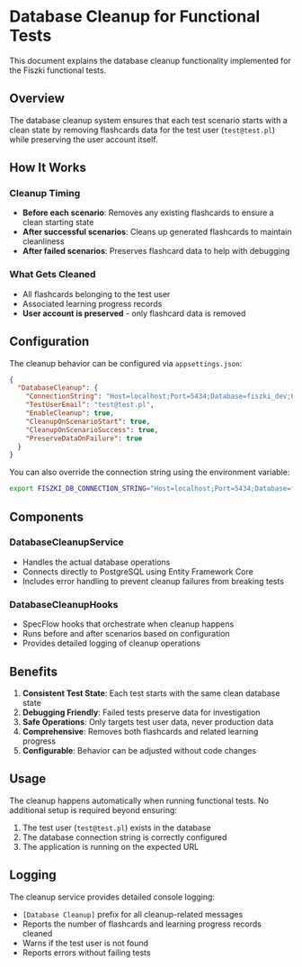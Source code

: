 # Database Cleanup for Functional Tests

This document explains the database cleanup functionality implemented for the Fiszki functional tests.

## Overview

The database cleanup system ensures that each test scenario starts with a clean state by removing flashcards data for the test user (`test@test.pl`) while preserving the user account itself.

## How It Works

### Cleanup Timing
- **Before each scenario**: Removes any existing flashcards to ensure a clean starting state
- **After successful scenarios**: Cleans up generated flashcards to maintain cleanliness
- **After failed scenarios**: Preserves flashcard data to help with debugging

### What Gets Cleaned
- All flashcards belonging to the test user
- Associated learning progress records
- **User account is preserved** - only flashcard data is removed

## Configuration

The cleanup behavior can be configured via `appsettings.json`:

```json
{
  "DatabaseCleanup": {
    "ConnectionString": "Host=localhost;Port=5434;Database=fiszki_dev;Username=postgres;Password=postgres",
    "TestUserEmail": "test@test.pl",
    "EnableCleanup": true,
    "CleanupOnScenarioStart": true,
    "CleanupOnScenarioSuccess": true,
    "PreserveDataOnFailure": true
  }
}
```

You can also override the connection string using the environment variable:
```bash
export FISZKI_DB_CONNECTION_STRING="Host=localhost;Port=5434;Database=fiszki_dev;Username=postgres;Password=postgres"
```

## Components

### DatabaseCleanupService
- Handles the actual database operations
- Connects directly to PostgreSQL using Entity Framework Core
- Includes error handling to prevent cleanup failures from breaking tests

### DatabaseCleanupHooks
- SpecFlow hooks that orchestrate when cleanup happens
- Runs before and after scenarios based on configuration
- Provides detailed logging of cleanup operations

## Benefits

1. **Consistent Test State**: Each test starts with the same clean database state
2. **Debugging Friendly**: Failed tests preserve data for investigation
3. **Safe Operations**: Only targets test user data, never production data
4. **Comprehensive**: Removes both flashcards and related learning progress
5. **Configurable**: Behavior can be adjusted without code changes

## Usage

The cleanup happens automatically when running functional tests. No additional setup is required beyond ensuring:

1. The test user (`test@test.pl`) exists in the database
2. The database connection string is correctly configured
3. The application is running on the expected URL

## Logging

The cleanup service provides detailed console logging:
- `[Database Cleanup]` prefix for all cleanup-related messages
- Reports the number of flashcards and learning progress records cleaned
- Warns if the test user is not found
- Reports errors without failing tests
